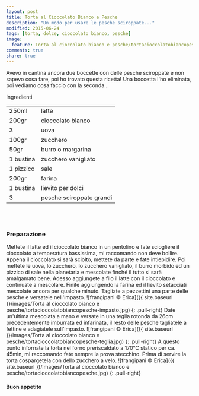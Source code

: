 ```yaml
---
layout: post
title: Torta al Cioccolato Bianco e Pesche
description: "Un modo per usare le pesche sciroppate..."
modified: 2015-06-24
tags: [torta, dolce, cioccolato bianco, pesche]
image:
  feature: Torta al cioccolato bianco e pesche/tortacioccolatobiancopesche-header.jpg
comments: true
share: true
---
```


Avevo in cantina ancora due boccette con delle pesche sciroppate e non sapevo cosa fare, poi ho trovato questa ricetta! Una boccetta l'ho eliminata, poi vediamo cosa faccio con la seconda...


<div class="ingredients">
  <div class="ingredients-title">Ingredienti</div>
  <table>
    <tbody>
      <tr>
        <td>250ml</td>
        <td>latte</td>
      </tr>
      <tr>
        <td>200gr</td>
        <td>cioccolato bianco</td>
      </tr>
      <tr>
        <td>3</td>
        <td>uova</td>
      </tr>
      <tr>
        <td>100gr</td>
        <td>zucchero</td>
      </tr>
      <tr>
        <td>50gr</td>
        <td>burro o margarina</td>
      </tr>
      <tr>
        <td>1 bustina</td>
        <td>zucchero vanigliato</td>
      </tr>
      <tr>
        <td>1 pizzico</td>
        <td>sale</td>
      </tr>
      <tr>
        <td>200gr</td>
        <td>farina</td>
      </tr>
      <tr>
        <td>1 bustina</td>
        <td>lievito per dolci</td>
      </tr>
      <tr>
        <td>3</td>
        <td>pesche sciroppate grandi</td>
      </tr>
    </tbody>
  </table>
  <br></br>
</div>


<h3>
  <font color="grey">
    <i class="icon-cogs"></i>
  </font> Preparazione
</h3>

Mettete il latte ed il cioccolato bianco in un pentolino e fate sciogliere il cioccolato a temperatura bassissima, mi raccomando non deve bollire. Appena il cioccolato si sarà sciolto, mettete da parte e fate intiepidire. Poi mettete le uova, lo zucchero, lo zucchero vanigliato, il burro morbido ed un pizzico di sale nella planetaria e mescolate finché il tutto si sarà amalgamato bene. Adesso aggiungete a filo il latte con il cioccolato e continuate a mescolare. Finite aggiungendo la farina ed il lievito setacciati mescolate ancora per qualche minuto. Tagliate a pezzettini una parte delle pesche e versatele nell'impasto. 
![frangipani © Erica]({{ site.baseurl }}/images/Torta al cioccolato bianco e pesche/tortacioccolatobiancopesche-impasto.jpg)
{: .pull-right}
Date un'ultima mescolata a mano e versate in una teglia rotonda da 26cm precedentemente imburrata ed infarinata, il resto delle pesche tagliatele a fettine e adagiatele sull'impasto.
![frangipani © Erica]({{ site.baseurl }}/images/Torta al cioccolato bianco e pesche/tortacioccolatobiancopesche-teglia.jpg)
{: .pull-right}
A questo punto infornate la torta nel forno preriscaldato a 170°C statico per ca. 45min, mi raccomando fate sempre la prova stecchino. Prima di servire la torta cospargetela con dello zucchero a velo.
![frangipani © Erica]({{ site.baseurl }}/images/Torta al cioccolato bianco e pesche/tortacioccolatobiancopesche.jpg)
{: .pull-right}

<h4>Buon appetito
  <font color="red">
    <i class="icon-smile"></i>
  </font>
</h4>
